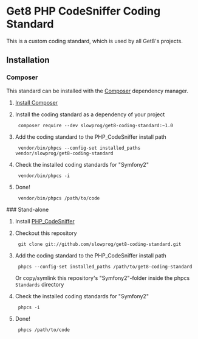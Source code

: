 # Get8 PHP CodeSniffer Coding Standard

This is a custom coding standard, which is used by all Get8's projects.

## Installation

### Composer

This standard can be installed with the [Composer](https://getcomposer.org/) dependency manager.

1. [Install Composer](https://getcomposer.org/doc/00-intro.md)

2. Install the coding standard as a dependency of your project

        composer require --dev slowprog/get8-coding-standard:~1.0

3. Add the coding standard to the PHP_CodeSniffer install path

        vendor/bin/phpcs --config-set installed_paths vendor/slowprog/get8-coding-standard

4. Check the installed coding standards for "Symfony2"

        vendor/bin/phpcs -i

5. Done!

        vendor/bin/phpcs /path/to/code

### Stand-alone

1. Install [PHP_CodeSniffer](https://github.com/squizlabs/PHP_CodeSniffer)

2. Checkout this repository 

        git clone git://github.com/slowprog/get8-coding-standard.git

3. Add the coding standard to the PHP_CodeSniffer install path

        phpcs --config-set installed_paths /path/to/get8-coding-standard

   Or copy/symlink this repository's "Symfony2"-folder inside the phpcs `Standards` directory

4. Check the installed coding standards for "Symfony2"

        phpcs -i

5. Done!

        phpcs /path/to/code
